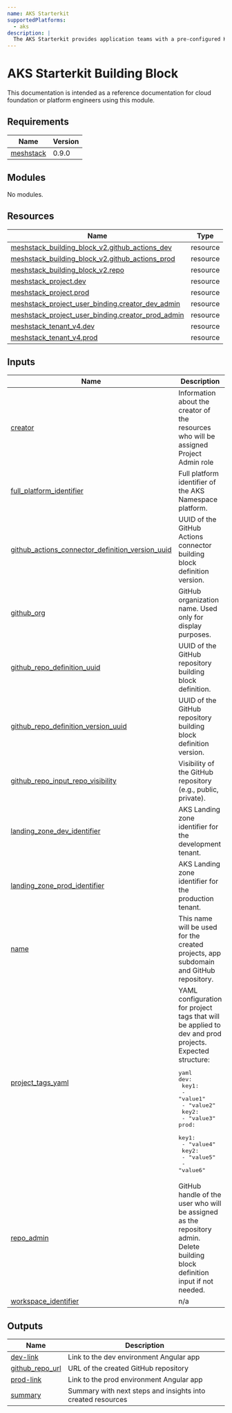 ```yaml
---
name: AKS Starterkit
supportedPlatforms:
  - aks
description: |
  The AKS Starterkit provides application teams with a pre-configured Kubernetes environment. It includes two Kubernetes namespaces (dev&prod), a Git repository, a CI/CD pipeline using GitHub Actions, and a secure container registry integration.
---
```


# AKS Starterkit Building Block

This documentation is intended as a reference documentation for cloud foundation or platform engineers using this module.

<!-- BEGIN_TF_DOCS -->
## Requirements

| Name | Version |
|------|---------|
| <a name="requirement_meshstack"></a> [meshstack](#requirement\_meshstack) | 0.9.0 |

## Modules

No modules.

## Resources

| Name | Type |
|------|------|
| [meshstack_building_block_v2.github_actions_dev](https://registry.terraform.io/providers/meshcloud/meshstack/0.9.0/docs/resources/building_block_v2) | resource |
| [meshstack_building_block_v2.github_actions_prod](https://registry.terraform.io/providers/meshcloud/meshstack/0.9.0/docs/resources/building_block_v2) | resource |
| [meshstack_building_block_v2.repo](https://registry.terraform.io/providers/meshcloud/meshstack/0.9.0/docs/resources/building_block_v2) | resource |
| [meshstack_project.dev](https://registry.terraform.io/providers/meshcloud/meshstack/0.9.0/docs/resources/project) | resource |
| [meshstack_project.prod](https://registry.terraform.io/providers/meshcloud/meshstack/0.9.0/docs/resources/project) | resource |
| [meshstack_project_user_binding.creator_dev_admin](https://registry.terraform.io/providers/meshcloud/meshstack/0.9.0/docs/resources/project_user_binding) | resource |
| [meshstack_project_user_binding.creator_prod_admin](https://registry.terraform.io/providers/meshcloud/meshstack/0.9.0/docs/resources/project_user_binding) | resource |
| [meshstack_tenant_v4.dev](https://registry.terraform.io/providers/meshcloud/meshstack/0.9.0/docs/resources/tenant_v4) | resource |
| [meshstack_tenant_v4.prod](https://registry.terraform.io/providers/meshcloud/meshstack/0.9.0/docs/resources/tenant_v4) | resource |

## Inputs

| Name | Description | Type | Default | Required |
|------|-------------|------|---------|:--------:|
| <a name="input_creator"></a> [creator](#input\_creator) | Information about the creator of the resources who will be assigned Project Admin role | <pre>object({<br/>    type        = string<br/>    identifier  = string<br/>    displayName = string<br/>    username    = optional(string)<br/>    email       = optional(string)<br/>    euid        = optional(string)<br/>  })</pre> | n/a | yes |
| <a name="input_full_platform_identifier"></a> [full\_platform\_identifier](#input\_full\_platform\_identifier) | Full platform identifier of the AKS Namespace platform. | `string` | n/a | yes |
| <a name="input_github_actions_connector_definition_version_uuid"></a> [github\_actions\_connector\_definition\_version\_uuid](#input\_github\_actions\_connector\_definition\_version\_uuid) | UUID of the GitHub Actions connector building block definition version. | `string` | n/a | yes |
| <a name="input_github_org"></a> [github\_org](#input\_github\_org) | GitHub organization name. Used only for display purposes. | `string` | n/a | yes |
| <a name="input_github_repo_definition_uuid"></a> [github\_repo\_definition\_uuid](#input\_github\_repo\_definition\_uuid) | UUID of the GitHub repository building block definition. | `string` | n/a | yes |
| <a name="input_github_repo_definition_version_uuid"></a> [github\_repo\_definition\_version\_uuid](#input\_github\_repo\_definition\_version\_uuid) | UUID of the GitHub repository building block definition version. | `string` | n/a | yes |
| <a name="input_github_repo_input_repo_visibility"></a> [github\_repo\_input\_repo\_visibility](#input\_github\_repo\_input\_repo\_visibility) | Visibility of the GitHub repository (e.g., public, private). | `string` | `"private"` | no |
| <a name="input_landing_zone_dev_identifier"></a> [landing\_zone\_dev\_identifier](#input\_landing\_zone\_dev\_identifier) | AKS Landing zone identifier for the development tenant. | `string` | n/a | yes |
| <a name="input_landing_zone_prod_identifier"></a> [landing\_zone\_prod\_identifier](#input\_landing\_zone\_prod\_identifier) | AKS Landing zone identifier for the production tenant. | `string` | n/a | yes |
| <a name="input_name"></a> [name](#input\_name) | This name will be used for the created projects, app subdomain and GitHub repository. | `string` | n/a | yes |
| <a name="input_project_tags_yaml"></a> [project\_tags\_yaml](#input\_project\_tags\_yaml) | YAML configuration for project tags that will be applied to dev and prod projects. Expected structure:<pre>yaml<br/>dev:<br/>  key1:<br/>    - "value1"<br/>    - "value2"<br/>  key2:<br/>    - "value3"<br/>prod:<br/>  key1:<br/>    - "value4"<br/>  key2:<br/>    - "value5"<br/>    - "value6"</pre> | `string` | `"dev: {}\nprod: {}\n"` | no |
| <a name="input_repo_admin"></a> [repo\_admin](#input\_repo\_admin) | GitHub handle of the user who will be assigned as the repository admin. Delete building block definition input if not needed. | `string` | `null` | no |
| <a name="input_workspace_identifier"></a> [workspace\_identifier](#input\_workspace\_identifier) | n/a | `string` | n/a | yes |

## Outputs

| Name | Description |
|------|-------------|
| <a name="output_dev-link"></a> [dev-link](#output\_dev-link) | Link to the dev environment Angular app |
| <a name="output_github_repo_url"></a> [github\_repo\_url](#output\_github\_repo\_url) | URL of the created GitHub repository |
| <a name="output_prod-link"></a> [prod-link](#output\_prod-link) | Link to the prod environment Angular app |
| <a name="output_summary"></a> [summary](#output\_summary) | Summary with next steps and insights into created resources |
<!-- END_TF_DOCS -->
